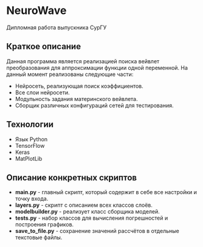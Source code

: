 # NeuroWave
Дипломная работа выпускника СурГУ
## Краткое описание
Данная программа является реализацией поиска вейвлет преобразования для аппроксимации функции одной переменной.
На данный момент реализованы следующие части:
- Нейросеть, реализующая поиск коэффициентов.
- Все слои нейросети.
- Модульность задания материнского вейвлета.
- Сборщик различных конфигураций сетей для тестирования.
## Технологии
- Язык Python
- TensorFlow
- Keras
- MatPlotLib
## Описание конкретных скриптов
- **main.py** \- главный скрипт, который содержит в себе все настройки и точку входа.  
- **layers.py** \- скрипт с описанием всех классов слоёв.  
- **modelbuilder.py** \- реализует класс сборщика моделей.  
- **tests.py** \- набор классов для вычисления погрешностей и построения графиков.
- **save_to_file.py** \- сохранение значений рассчётов в отдельные текстовые файлы.

